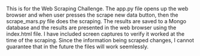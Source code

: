 This is for the Web Scraping Challenge.
The app.py file opens up the web browser and when user presses the scrape new data button,
then the scrape_mars.py file does the scraping.  The results are saved to a Mongo database
and the results are presented in the web browser using the index.html file.  I have included 
screen captures to verify it worked at the time of the scraping.  Since the information 
being scraped changes, I cannot guarantee that in the future the files will work seemlessly.

